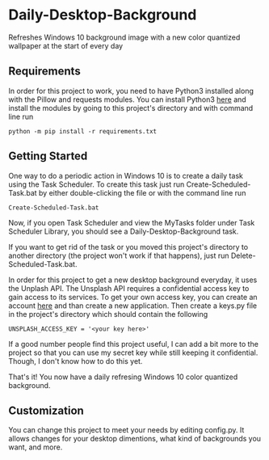 # Daily-Desktop-Background
Refreshes Windows 10 background image with a new color quantized wallpaper at the start of every day

## Requirements
In order for this project to work, you need to have Python3 installed along with the Pillow and requests modules. You can install Python3 [here](https://www.python.org/downloads/) and install the modules by going to this project's directory and with command line run
```
python -m pip install -r requirements.txt
```

## Getting Started
One way to do a periodic action in Windows 10 is to create a daily task using the Task Scheduler. To create this task just run Create-Scheduled-Task.bat by either double-clicking the file or with the command line run
```
Create-Scheduled-Task.bat
```
Now, if you open Task Scheduler and view the MyTasks folder under Task Scheduler Library, you should see a Daily-Desktop-Background task.

If you want to get rid of the task or you moved this project's directory to another directory (the project won't work if that happens), just run Delete-Scheduled-Task.bat.

In order for this project to get a new desktop background everyday, it uses the Unplash API. The Unsplash API requires a confidential access key to gain access to its services. To get your own access key, you can create an account [here](https://unsplash.com/developers) and than create a new application. Then create a keys.py file in the project's directory which should contain the following
```
UNSPLASH_ACCESS_KEY = '<your key here>'
```
If a good number people find this project useful, I can add a bit more to the project so that you can use my secret key while still keeping it confidential. Though, I don't know how to do this yet.

That's it! You now have a daily refresing Windows 10 color quantized background.

## Customization
You can change this project to meet your needs by editing config.py. It allows changes for your desktop dimentions, what kind of backgrounds you want, and more.
